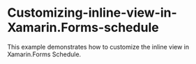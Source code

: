 # Customizing-inline-view-in-Xamarin.Forms-schedule
This example demonstrates how to customize the inline view in Xamarin.Forms Schedule.
